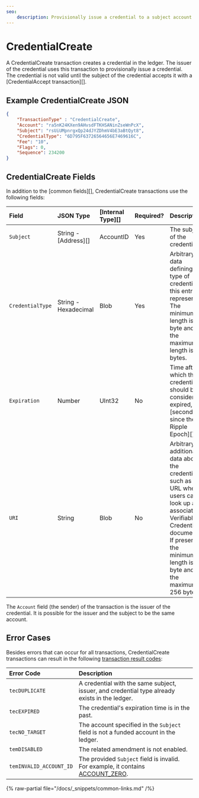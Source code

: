 ```yaml
---
seo:
    description: Provisionally issue a credential to a subject account.
---
```


# CredentialCreate

A CredentialCreate transaction creates a credential in the ledger. The issuer of the credential uses this transaction to provisionally issue a credential. The credential is not valid until the subject of the credential accepts it with a [CredentialAccept transaction][].

## Example CredentialCreate JSON

```json
{
    "TransactionType" : "CredentialCreate",
    "Account": "ra5nK24KXen9AHvsdFTKHSANinZseWnPcX",
    "Subject": "rsUiUMpnrgxQp24dJYZDhmV4bE3aBtQyt8",
    "CredentialType": "6D795F63726564656E7469616C",
    "Fee": "10",
    "Flags": 0,
    "Sequence": 234200
}
```


## CredentialCreate Fields

In addition to the [common fields][], CredentialCreate transactions use the following fields:

| Field            | JSON Type        | [Internal Type][] | Required? | Description |
|:-----------------|:-----------------|:------------------|:----------|:------------|
| `Subject` | String - [Address][] | AccountID | Yes | The subject of the credential. |
| `CredentialType` | String - Hexadecimal | Blob | Yes | Arbitrary data defining the type of credential this entry represents. The minimum length is 1 byte and the maximum length is 64 bytes. |
| `Expiration` | Number | UInt32 | No | Time after which this credential should be considered expired, in [seconds since the Ripple Epoch][]. |
| `URI` | String | Blob | No | Arbitrary additional data about the credential, such as the URL where users can look up an associated Verifiable Credential document. If present, the minimum length is 1 byte and the maximum is 256 bytes. |

The `Account` field (the sender) of the transaction is the issuer of the credential. It is possible for the issuer and the subject to be the same account.

## Error Cases

Besides errors that can occur for all transactions, CredentialCreate transactions can result in the following [transaction result codes](../transaction-results/index.md):

| Error Code | Description |
|:-----------|:------------|
| `tecDUPLICATE` | A credential with the same subject, issuer, and credential type already exists in the ledger. |
| `tecEXPIRED` | The credential's expiration time is in the past. |
| `tecNO_TARGET` | The account specified in the `Subject` field is not a funded account in the ledger. |
| `temDISABLED` | The related amendment is not enabled. |
| `temINVALID_ACCOUNT_ID` | The provided `Subject` field is invalid. For example, it contains [ACCOUNT_ZERO](../../../../concepts/accounts/addresses.md#special-addresses). |


{% raw-partial file="/docs/_snippets/common-links.md" /%}
